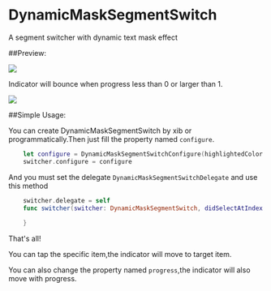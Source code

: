 # DynamicMaskSegmentSwitch
A segment switcher with dynamic text mask effect

##Preview:

![](maskSwitcher.gif)

Indicator will bounce when progress less than 0 or larger than 1.

![](SwitcherBounceable.gif)


##Simple Usage:

You can create DynamicMaskSegmentSwitch by xib or programmatically.Then just fill the property named `configure`.

```swift
    let configure = DynamicMaskSegmentSwitchConfigure(highlightedColor: .orangeColor(), normalColor: .whiteColor(), items: ["首页","消息","发现","个人"])
    switcher.configure = configure
```

And you must set the delegate `DynamicMaskSegmentSwitchDelegate` and use this method

```swift
	switcher.delegate = self
    func switcher(switcher: DynamicMaskSegmentSwitch, didSelectAtIndex index: Int) {
        
    }
```

That's all!

You can tap the specific item,the indicator will move to target item.

You can also change the property named `progress`,the indicator will also move with progress.



